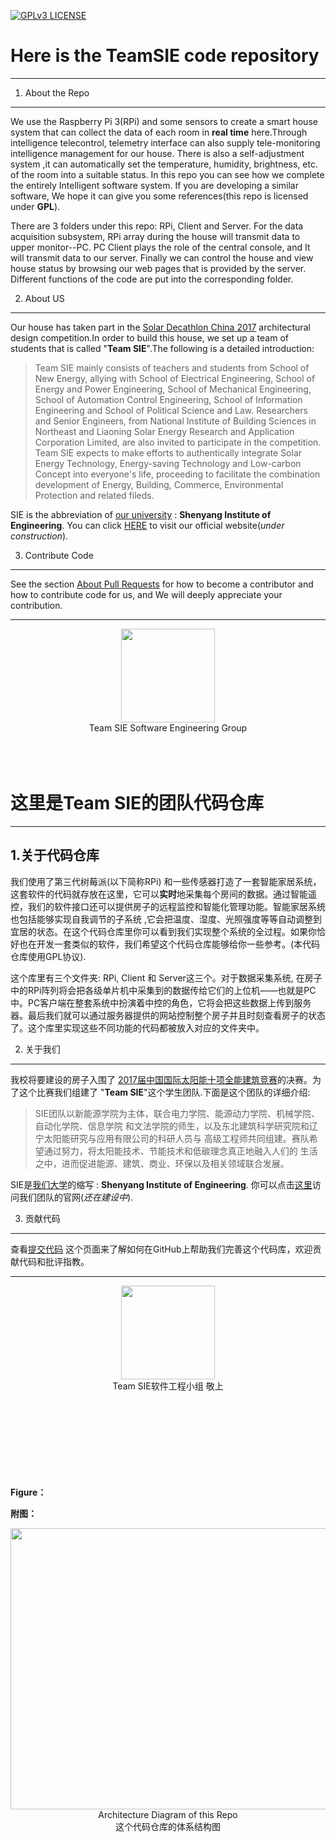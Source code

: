 [![GPLv3 LICENSE](https://img.shields.io/badge/license-GPLv3-blue.svg)](http://www.gnu.org/licenses/gpl-3.0.html)

Here is the TeamSIE code repository
=======================
***
1. About the Repo
--------------------
We use the Raspberry Pi 3(RPi) and some sensors to create a smart house system that can collect the data of each room in **real time** here.Through intelligence telecontrol, telemetry interface can also supply tele-monitoring intelligence management for our house. There is also a self-adjustment system ,it can automatically set the temperature, humidity, brightness, etc. of the room into a suitable status. In this repo you can see how we complete the entirely Intelligent software system. If you are developing a similar software, We hope it can give you some references(this repo is licensed under **GPL**). 

There are 3 folders under this repo: RPi, Client and Server. For the data acquisition subsystem, RPi array during the house will transmit data to upper monitor--PC. PC Client plays the role of the central console, and It will transmit data to our server. Finally we can control the house and view  house status by browsing our web pages that is provided by the server. Different functions of the code are put into the corresponding folder.

2. About US
------------
Our house has taken part in the [Solar Decathlon China 2017](http://sdchina.koo7.com/home/sdchina2017) architectural design competition.In order to build this house, we set up a team of students that is called "**Team SIE**".The following is a detailed introduction:

>Team SIE mainly consists of teachers and students from School of New Energy, allying 
>with School of Electrical Engineering, School of Energy and Power Engineering, School of 
>Mechanical Engineering, School of Automation Control Engineering, School of 
>Information Engineering and School of Political Science and Law. Researchers and Senior 
>Engineers, from National Institute of Building Sciences in Northeast and Liaoning Solar 
>Energy Research and Application Corporation Limited, are also invited to participate in 
>the competition. Team SIE expects to make efforts to authentically integrate Solar
>Energy Technology, Energy-saving Technology and Low-carbon Concept into everyone's
>life, proceeding to facilitate the combination development of Energy, Building,
>Commerce, Environmental Protection and related fileds.

SIE is the abbreviation of [our university](http://www.sie.edu.cn/) : **Shenyang Institute of Engineering**. You can click [HERE](www.sdcsie.com)  to visit our official website(_under construction_).

3. Contribute Code
--------------------
See the section [About Pull Requests](https://help.github.com/articles/about-pull-requests/) for how to become a contributor and how to contribute code for us, and We will deeply appreciate your contribution.

***
<div align = center><img width="150" height="150" src="http://oyrqaw6tr.bkt.clouddn.com/%E5%9B%A2%E9%98%9Flogo.png"></div>

<div align = center>Team SIE Software Engineering Group</div>
<br />
<br />
<br />

这里是Team SIE的团队代码仓库
=======================
***
1.关于代码仓库
--------------------
我们使用了第三代树莓派(以下简称RPi) 和一些传感器打造了一套智能家居系统，这套软件的代码就存放在这里，它可以**实时**地采集每个房间的数据。通过智能遥控，我们的软件接口还可以提供房子的远程监控和智能化管理功能。智能家居系统也包括能够实现自我调节的子系统 ,它会把温度、湿度、光照强度等等自动调整到宜居的状态。在这个代码仓库里你可以看到我们实现整个系统的全过程。如果你恰好也在开发一套类似的软件，我们希望这个代码仓库能够给你一些参考。(本代码仓库使用GPL协议). 

这个库里有三个文件夹: RPi, Client 和 Server这三个。对于数据采集系统, 在房子中的RPi阵列将会把各级单片机中采集到的数据传给它们的上位机——也就是PC中。PC客户端在整套系统中扮演着中控的角色，它将会把这些数据上传到服务器。最后我们就可以通过服务器提供的网站控制整个房子并且时刻查看房子的状态了。这个库里实现这些不同功能的代码都被放入对应的文件夹中。

2. 关于我们
------------
我校将要建设的房子入围了 [2017届中国国际太阳能十项全能建筑竞赛](http://sdchina.koo7.com/home/sdchina2017)的决赛。为了这个比赛我们组建了 "**Team SIE**"这个学生团队.下面是这个团队的详细介绍:

>SIE团队以新能源学院为主体，联合电力学院、能源动力学院、机械学院、自动化学院、信息学院
>和文法学院的师生，以及东北建筑科学研究院和辽宁太阳能研究与应用有限公司的科研人员与
>高级工程师共同组建。赛队希望通过努力，将太阳能技术、节能技术和低碳理念真正地融入人们的
>生活之中，进而促进能源、建筑、商业、环保以及相关领域联合发展。

SIE是[我们大学](http://www.sie.edu.cn/)的缩写 : **Shenyang Institute of Engineering**. 你可以点击[这里](www.sdcsie.com)访问我们团队的官网(_还在建设中_).

3. 贡献代码
--------------------
查看[提交代码](https://help.github.com/articles/about-pull-requests/) 这个页面来了解如何在GitHub上帮助我们完善这个代码库，欢迎贡献代码和批评指教。
***
<div align = center><img width="150" height="150" src="http://oyrqaw6tr.bkt.clouddn.com/%E5%9B%A2%E9%98%9Flogo.png"></div>

<div align = center>Team SIE软件工程小组 敬上</div>
<br />
<br />
<br />
<br />
<br />
<br />
<br />
<br />

**Figure：**

**附图：**

<div align = center>
<img width = "800" height = "450" src = "https://cloud.githubusercontent.com/assets/12566988/22849170/93cef79c-f035-11e6-9c7b-efb547547d03.png">
</div>

<div align = center>Architecture Diagram of this Repo</div>
<div align = center>这个代码仓库的体系结构图</div>

